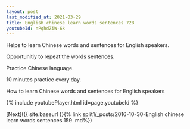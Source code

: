 ```yaml
---
layout: post
last_modified_at: 2021-03-29
title: English chinese learn words sentences 728 
youtubeId: nPqhdZiW-6k
---
```

 
 
Helps to learn Chinese words and sentences for English speakers.

Opportunitiy to repeat the words sentences. 

Practice Chinese language. 
 
10 minutes practice every day. 
 
How to learn Chinese words and sentences for English speakers 
 
{% include youtubePlayer.html id=page.youtubeId %}
 
 
[Next]({{ site.baseurl }}{% link  split1/_posts/2016-10-30-English chinese learn words sentences 159 .md%})
 
